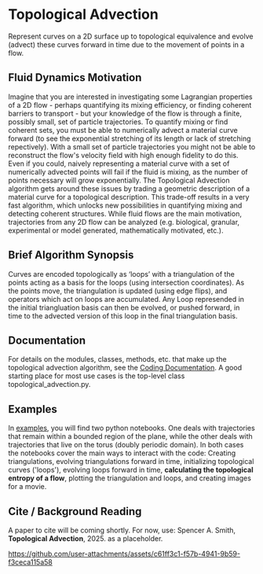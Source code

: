# Topological Advection
Represent curves on a 2D surface up to topological equivalence and evolve (advect) these curves forward in time due to the movement of points in a flow.

## Fluid Dynamics Motivation
Imagine that you are interested in investigating some Lagrangian properties of a 2D flow - perhaps quantifying its mixing efficiency, or finding coherent barriers to transport - but your knowledge of the flow is through a finite, possibly small, set of particle trajectories.  To quantify mixing or find coherent sets, you must be able to numerically advect a material curve forward (to see the exponential stretching of its length or lack of stretching repectively).  With a small set of particle trajectories you might not be able to reconstruct the flow's velocity field with high enough fidelity to do this.  Even if you could, naively representing a material curve with a set of numerically advected points will fail if the fluid is mixing, as the number of points necessary will grow exponentially.  The Topological Advection algorithm gets around these issues by trading a geometric description of a material curve for a topological description.  This trade-off results in a very fast algorithm, which unlocks new possibilities in quantifying mixing and detecting coherent structures.  While fluid flows are the main motivation, trajectories from any 2D flow can be analyzed (e.g. biological, granular, experimental or model generated, mathematically motivated, etc.).

## Brief Algorithm Synopsis
Curves are encoded topologically as ‘loops’ with a triangulation of the points acting as a basis for the loops (using intersection coordinates). As the points move, the triangulation is updated (using edge flips), and operators which act on loops are accumulated.  Any Loop represended in the initial triangluation basis can then be evolved, or pushed forward, in time to the advected version of this loop in the final triangulation basis. 

## Documentation
For details on the modules, classes, methods, etc. that make up the topological advection algorithm, see the [Coding Documentation](https://spencerasmith82.github.io/TopologicalAdvection/).  A good starting place for most use cases is the top-level class topological_advection.py.

## Examples
In [examples](examples/), you will find two python notebooks. One deals with trajectories that remain within a bounded region of the plane, while the other deals with trajectories that live on the torus (doubly periodic domain).  In both cases the notebooks cover the main ways to interact with the code: Creating triangulations, evolving triangulations forward in time, initializing topological curves ('loops'), evolving loops forward in time, **calculating the topological entropy of a flow**, plotting the triangulation and loops, and creating images for a movie.

## Cite / Background Reading
A paper to cite will be coming shortly.  For now, use: Spencer A. Smith, **Topological Advection**, 2025. as a placeholder.



https://github.com/user-attachments/assets/c61ff3c1-f57b-4941-9b59-f3ceca115a58




